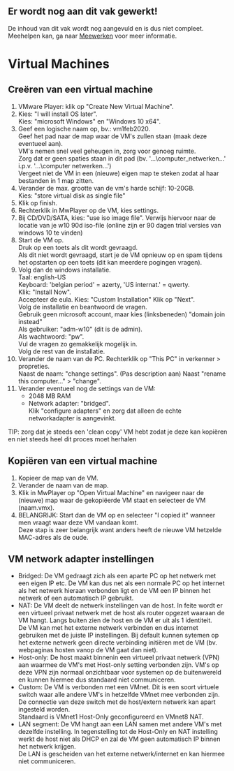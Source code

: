 ## Er wordt nog aan dit vak gewerkt!
De inhoud van dit vak wordt nog aangevuld en is dus niet compleet.  
Meehelpen kan, ga naar [Meewerken](/meewerken) voor meer informatie.
# Virtual Machines
## Creëren van een virtual machine
1. VMware Player: klik op "Create New Virtual Machine". 
2. Kies: "I will install OS later".  
    Kies: "microsoft Windows" en "Windows 10 x64".
3. Geef een logische naam op, bv.: vm1feb2020.   
    Geef het pad naar de map waar de VM's zullen staan (maak deze eventueel aan).  
    VM's nemen snel veel geheugen in, zorg voor genoeg ruimte.  
    Zorg dat er geen spaties staan in dit pad (bv. '...\computer_netwerken...' i.p.v. '...\computer netwerken...')  
     Vergeet niet de VM in een (nieuwe) eigen map te steken zodat al haar bestanden in 1 map zitten.
4. Verander de max. grootte van de vm's harde schijf: 10-20GB.  
    Kies: "store virtual disk as single file"  
5. Klik op finish.
6. Rechterklik in MwPlayer op de VM, kies settings.
7. Bij CD/DVD/SATA, kies: "use iso image file".
    Verwijs hiervoor naar de locatie van je w10 90d iso-file (online zijn er 90 dagen trial versies van windows 10 te vinden)
8. Start de VM op.  
    Druk op een toets als dit wordt gevraagd.  
    Als dit niet wordt gevraagd, start je de VM opnieuw op en spam tijdens het opstarten op een toets (dit kan meerdere pogingen vragen).
9. Volg dan de windows installatie.  
    Taal: english-US  
    Keyboard: 'belgian period' = azerty, 'US internat.' = qwerty.  
    Klik: "Install Now".  
    Accepteer de eula.
    Kies: "Custom Installation"
    Klik op "Next".  
    Volg de installatie en beantwoord de vragen.  
    Gebruik geen microsoft account, maar kies (linksbeneden) "domain join instead"  
    Als gebruiker: "adm-w10" (dit is de admin).  
    Als wachtwoord: "pw".  
    Vul de vragen zo gemakkelijk mogelijk in.  
    Volg de rest van de installatie. 
10. Verander de naam van de PC. 
    Rechterklik op "This PC" in verkenner > propreties.  
    Naast de naam: "change settings".
    (Pas description aan)
    Naast "rename this computer..." > "change".  
11. Verander eventueel nog de settings van de VM:  
    * 2048 MB RAM
    * Network adapter: "bridged".  
    Klik "configure adapters" en zorg dat alleen de echte networkadapter is aangevinkt.

TIP: zorg dat je steeds een 'clean copy' VM hebt zodat je deze kan kopiëren en niet steeds heel dit proces moet herhalen

## Kopiëren van een virtual machine
1. Kopieer de map van de VM.
2. Verander de naam van de map.
3. Klik in MwPlayer op "Open Virtual Machine" en navigeer naar de (nieuwe) map waar de gekopiëerde VM staat en selecteer de VM (naam.vmx).
4. BELANGRIJK: Start dan de VM op en selecteer "I copied it" wanneer men vraagt waar deze VM vandaan komt.  
Deze stap is zeer belangrijk want anders heeft de nieuwe VM hetzelde MAC-adres als de oude.

## VM network adapter instellingen
* Bridged: De VM gedraagt zich als een aparte PC op het netwerk met een eigen IP etc. De VM kan dus net als een normale PC op het internet als het netwerk hieraan verbonden ligt en de VM een IP binnen het netwerk of een automatisch IP gebruikt.
* NAT: De VM deelt de netwerk instellingen van de host. In feite wordt er een virtueel privaat netwerk met de host als router opgezet waaraan de VM hangt. Langs buiten zien de host en de VM er uit als 1 identiteit.  
De VM kan met het externe netwerk verbinden en dus internet gebruiken met de juiste IP instellingen. Bij default kunnen sytemen op het externe netwerk geen directe verbinding initiëren met de VM (bv. webpaginas hosten vanop de VM gaat dan niet).
* Host-only: De host maakt binnenin een virtueel privaat netwerk (VPN) aan waarmee de VM's met Host-only setting verbonden zijn. VM's op deze VPN zijn normaal onzichtbaar voor systemen op de buitenwereld en kunnen hiermee dus standaard niet communiceren.
* Custom: De VM is verbonden met een VMnet. Dit is een soort virtuele switch waar alle andere VM's in hetzelfde VMnet mee verbonden zijn. De connectie van deze switch met de host/extern netwerk kan apart ingesteld worden.  
Standaard is VMnet1 Host-Only geconfigureerd en VMnet8 NAT.
* LAN segment: De VM hangt aan een LAN samen met andere VM's met dezelfde instelling. In tegenstelling tot de Host-Only en NAT instelling werkt de host niet als DHCP en zal de VM geen automatisch IP binnen het netwerk krijgen.  
De LAN is gescheiden van het externe netwerk/internet en kan hiermee niet communiceren.